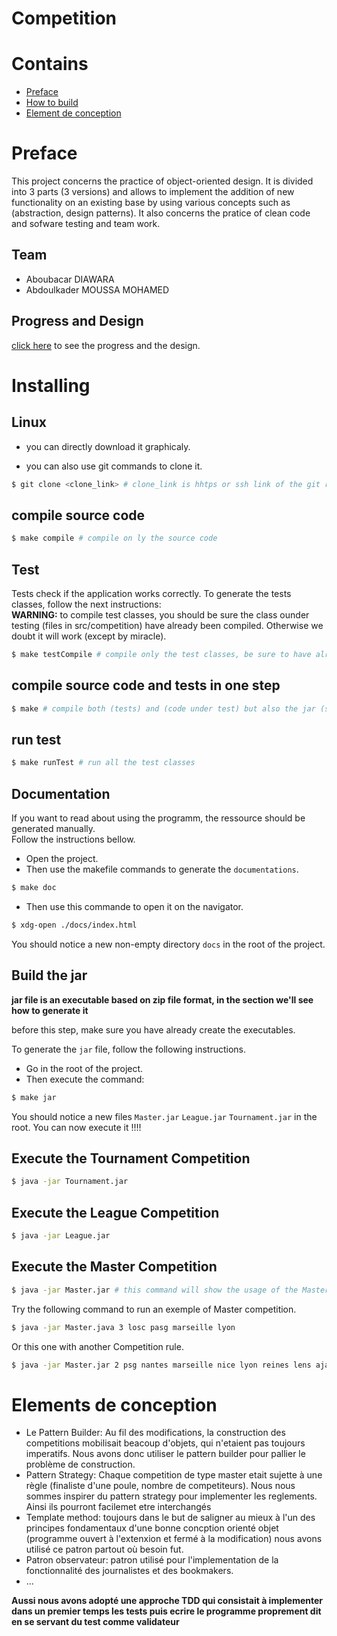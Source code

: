 # Competition
# Contains
- [Preface](#Preface)
- [How to build](#Installing)
- [Element de conception](#elements-de-conception)


# Preface
This project concerns the practice of object-oriented design. It is divided into 3 parts (3 versions) and allows to implement the addition of new functionality on an existing base by using various concepts such as (abstraction, design patterns).
It also concerns the pratice of clean code and sofware testing and team work.

## Team
- Aboubacar DIAWARA
- Abdoulkader MOUSSA MOHAMED

## Progress and Design
<a href="progress.md">click here</a> to see the progress and the design.

<!-- ![astuce](assets/astuce.png)-->


# Installing
## Linux
- you can directly download it graphicaly.

- you can also use git commands to clone it.
```bash
$ git clone <clone_link> # clone_link is hhtps or ssh link of the git repository
```

## compile source code
```bash
$ make compile # compile on ly the source code
```
## Test
Tests check if the application works correctly.
To generate the tests classes, follow the next instructions:\
**WARNING:** to compile test classes, you should be sure the class ounder testing (files in src/competition) have already been compiled. Otherwise we doubt it will work (except by miracle).
```bash
$ make testCompile # compile only the test classes, be sure to have already done the previous step
```
## compile source code and tests in one step
```bash
$ make # compile both (tests) and (code under test) but also the jar (see bollow).
```

## run test
```bash
$ make runTest # run all the test classes
```

## Documentation
If you want to read about using the programm, the ressource should be generated manually. \
Follow the instructions bellow.
- Open the project.
- Then use the makefile commands to generate the `documentations`.
```bash
$ make doc
```
- Then use this commande to open it on the navigator.
```bash
$ xdg-open ./docs/index.html
```





You should notice a new non-empty directory `docs` in the root of the project.

## Build the jar
**jar file is an executable based on zip file format, in the section we'll see how to generate it**

before this step, make sure you have already create the executables.

To generate the `jar` file, follow the following instructions.

- Go in the root of the project.
- Then execute the command:
```bash
$ make jar
```
You should notice a new files `Master.jar` `League.jar` `Tournament.jar` in the root.
You can now execute it !!!!

## Execute the Tournament Competition
```bash
$ java -jar Tournament.jar
```

## Execute the League Competition
```bash
$ java -jar League.jar
```

## Execute the Master Competition
```bash
$ java -jar Master.jar # this command will show the usage of the MasterCompetition
```
Try the following command to run an exemple of Master competition.

```bash
$ java -jar Master.java 3 losc pasg marseille lyon
```

Or this one with another Competition rule.
```bash
$ java -jar Master.jar 2 psg nantes marseille nice lyon reines lens ajaccio Troyes toulouse sochaux valencienne rennes reins nimes calais strasbourg limoge Dijon montpellier brest lorient clermont toulon
```

# Elements de conception
- Le Pattern Builder: Au fil des modifications, la construction des competitions mobilisait beacoup d'objets, qui n'etaient pas toujours imperatifs. Nous avons donc utiliser le pattern builder pour pallier le problème de construction.
- Pattern Strategy: Chaque competition de type master etait sujette à une règle (finaliste d'une poule, nombre de competiteurs). Nous nous sommes inspirer du pattern strategy pour implementer les reglements. Ainsi ils pourront facilemet etre interchangés
- Template method: toujours dans le but de saligner au mieux à l'un des principes fondamentaux d'une bonne concption orienté objet (programme ouvert à l'extenxion et fermé à la modification) nous avons utilisé ce patron partout où besoin fut.
- Patron observateur: patron utilisé pour l'implementation de la fonctionnalité des journalistes et des bookmakers.
- ...

**Aussi nous avons adopté une approche TDD qui consistait à implementer dans un premier temps les tests puis ecrire le programme proprement dit en se servant du test comme validateur**
